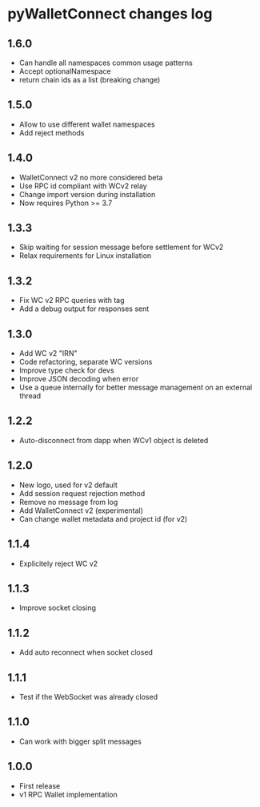 
# pyWalletConnect changes log

## 1.6.0

* Can handle all namespaces common usage patterns
* Accept optionalNamespace
* return chain ids as a list (breaking change)

## 1.5.0

* Allow to use different wallet namespaces
* Add reject methods

## 1.4.0

* WalletConnect v2 no more considered beta
* Use RPC id compliant with WCv2 relay
* Change import version during installation
* Now requires Python >= 3.7

## 1.3.3

* Skip waiting for session message before settlement for WCv2
* Relax requirements for Linux installation

## 1.3.2

* Fix WC v2 RPC queries with tag
* Add a debug output for responses sent

## 1.3.0

* Add WC v2 "IRN"
* Code refactoring, separate WC versions
* Improve type check for devs
* Improve JSON decoding when error
* Use a queue internally for better message management on an external thread

## 1.2.2

* Auto-disconnect from dapp when WCv1 object is deleted

## 1.2.0

* New logo, used for v2 default
* Add session request rejection method
* Remove no message from log
* Add WalletConnect v2 (experimental)
* Can change wallet metadata and project id (for v2)

## 1.1.4

* Explicitely reject WC v2

## 1.1.3

* Improve socket closing

## 1.1.2

* Add auto reconnect when socket closed

## 1.1.1

* Test if the WebSocket was already closed

## 1.1.0

* Can work with bigger split messages

## 1.0.0

* First release
* v1 RPC Wallet implementation
